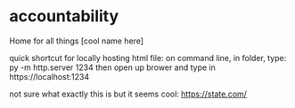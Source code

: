 # accountability
Home for all things [cool name here]

quick shortcut for locally hosting html file:
 on command line, in folder, type:
  py -m http.server 1234
 then open up brower and type in https://localhost:1234

not sure what exactly this is but it seems cool:
https://state.com/
